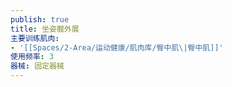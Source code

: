 ```yaml
---
publish: true
title: 坐姿髋外展
主要训练肌肉:
- '[[Spaces/2-Area/运动健康/肌肉库/臀中肌\|臀中肌]]'
使用频率: 3
器械: 固定器械
---
```

